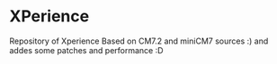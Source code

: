 XPerience
=========

Repository of Xperience 
Based on CM7.2 and miniCM7 sources :) and addes some patches and performance :D